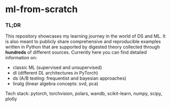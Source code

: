 # ml-from-scratch
### **TL;DR**

This repository showcases my learning journey in the world of DS and ML. It is also meant to publicly share comprehensive and reproducible examples written in Python that are supported by digested theory collected through **hundreds** of different sources. Currently here you can find detailed information on: 
- classic ML (supervised and unsupervised)
- dl (different DL architectures in PyTorch)
- ds (A/B testing: frequentist and bayesian approaches)
- linalg (linear algebra concepts: svd, pca)

Tech stack: pytorch, torchvision, polars, wandb, scikit-learn, numpy, scipy, plotly
